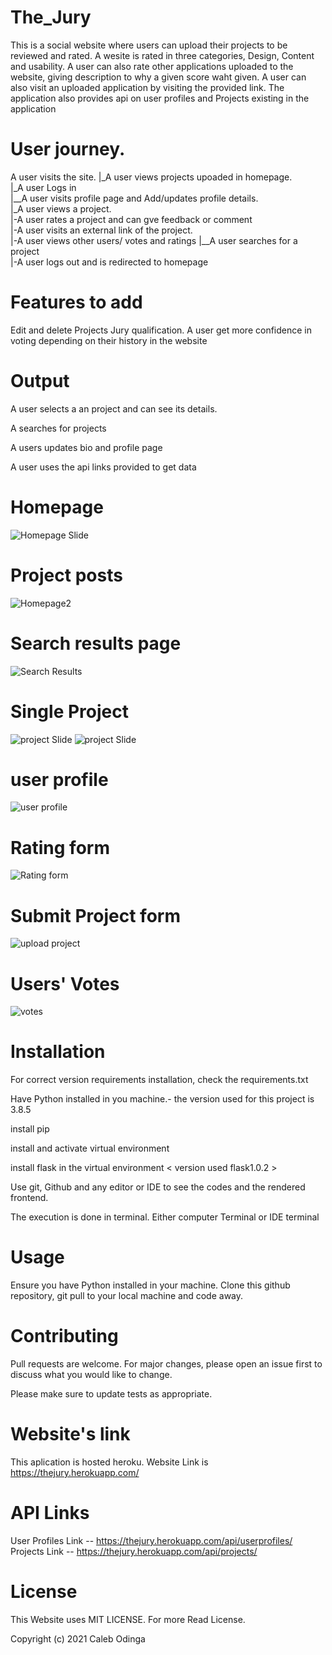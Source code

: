 # The_Jury
This is a social website where users can upload their projects to be reviewed and rated. 
A wesite is rated in three categories, Design, Content and usability.
A user can also rate other applications uploaded to the website, giving description to why a given score waht given.
A user can also visit an uploaded application by visiting the provided link.
The application also provides api on user profiles and Projects existing in the application

# User journey.
A user visits the site. 
|_A user views projects upoaded in homepage.<br>
  |_A user Logs in<br>
    |__A user visits profile page and Add/updates profile details.<br>
    |_A user views a project.<br>
      |-A user rates a project and can gve feedback or comment<br>
      |-A user visits an external link of the project.<br>
      |-A user views other users/ votes and ratings
    |__A user searches for a project<br>
  |-A user logs out and is redirected to homepage<br>

# Features to add
Edit and delete Projects
Jury qualification. A user get more confidence in voting depending on their history in the website

# Output
A user selects a an project and can see its details.

A searches for projects

A users updates bio and profile page

A user uses the api links provided to get data

# Homepage
<img src='jury/static/images/homepage.png' alt='Homepage Slide'>


# Project posts
<img src='jury/static/images/homepage2.png' alt='Homepage2'>

# Search results page
<img src='jury/static/images/search_results.png' alt='Search Results'>

# Single Project
<img src='jury/static/images/single_project1.png' alt='project Slide'>
<img src='jury/static/images/single_project.png' alt='project Slide'>

# user profile
<img src='jury/static/images/user_profile.png' alt='user profile'>

# Rating form
<img src='jury/static/images/rating_form.png' alt='Rating form'>

# Submit Project form
<img src="jury/static/images/upload_project.png" alt='upload project'>

# Users' Votes
<img src='jury/static/images/user_votes.png' alt='votes'>


# Installation
For correct version requirements installation, check the requirements.txt

Have Python installed in you machine.- the version used for this project is 3.8.5

install pip

install and activate virtual environment

install flask in the virtual environment < version used flask1.0.2 >

Use git, Github and any editor or IDE to see the codes and the rendered frontend.

The execution is done in terminal. Either computer Terminal or IDE terminal

# Usage
Ensure you have Python installed in your machine. Clone this github repository, git pull to your local machine and code away.

# Contributing
Pull requests are welcome. For major changes, please open an issue first to discuss what you would like to change.

Please make sure to update tests as appropriate.

# Website's link
This aplication is hosted heroku. Website Link is https://thejury.herokuapp.com/

# API Links

User Profiles Link -- https://thejury.herokuapp.com/api/userprofiles/ 
Projects Link -- https://thejury.herokuapp.com/api/projects/

# License
This Website uses MIT LICENSE. For more Read License.

Copyright (c) 2021 Caleb Odinga